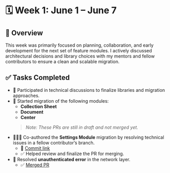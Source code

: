 # 🗓️ Week 1: June 1 – June 7

## 🧩 Overview

This week was primarily focused on planning, collaboration, and early development for the next set of feature modules. I actively discussed architectural decisions and library choices with my mentors and fellow contributors to ensure a clean and scalable migration.

## ✅ Tasks Completed

- 🤝 Participated in technical discussions to finalize libraries and migration approaches.
- 🚧 Started migration of the following modules:
  - **Collection Sheet**
  - **Document**
  - **Center**
  > *Note: These PRs are still in draft and not merged yet.*
- 🧑‍🤝‍🧑 Co-authored the **Settings Module** migration by resolving technical issues in a fellow contributor’s branch.  
  - 📌 [Commit link](https://github.com/openMF/android-client/pull/2390)
  - ✅ Helped review and finalize the PR for merging.
- 🔐 Resolved **unauthenticated error** in the network layer.
  - ✅ [Merged PR](https://github.com/openMF/android-client/pull/2397)

